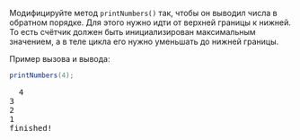 
Модифицируйте метод `printNumbers()` так, чтобы он выводил числа в обратном порядке. Для этого нужно идти от верхней границы к нижней. То есть счётчик должен быть инициализирован максимальным значением, а в теле цикла его нужно уменьшать до нижней границы.

Пример вызова и вывода:

```java
printNumbers(4);
```

<pre class='hexlet-basics-output'>
  4<br>3<br>2<br>1<br>finished!
</pre>
